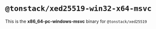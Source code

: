 # `@tonstack/xed25519-win32-x64-msvc`

This is the **x86_64-pc-windows-msvc** binary for `@tonstack/xed25519`
